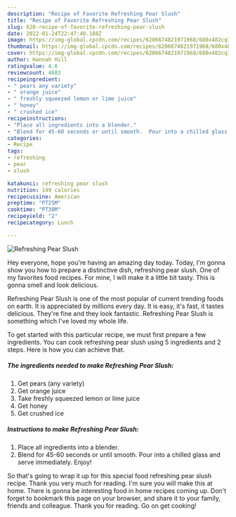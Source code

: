 ```yaml
---
description: "Recipe of Favorite Refreshing Pear Slush"
title: "Recipe of Favorite Refreshing Pear Slush"
slug: 620-recipe-of-favorite-refreshing-pear-slush
date: 2022-01-24T22:47:40.188Z
image: https://img-global.cpcdn.com/recipes/6206674821971968/680x482cq70/refreshing-pear-slush-recipe-main-photo.jpg
thumbnail: https://img-global.cpcdn.com/recipes/6206674821971968/680x482cq70/refreshing-pear-slush-recipe-main-photo.jpg
cover: https://img-global.cpcdn.com/recipes/6206674821971968/680x482cq70/refreshing-pear-slush-recipe-main-photo.jpg
author: Hannah Hill
ratingvalue: 4.6
reviewcount: 4683
recipeingredient:
- " pears any variety"
- " orange juice"
- " freshly squeezed lemon or lime juice"
- " honey"
- " crushed ice"
recipeinstructions:
- "Place all ingredients into a blender."
- "Blend for 45-60 seconds or until smooth.  Pour into a chilled glass and serve immediately.  Enjoy!"
categories:
- Recipe
tags:
- refreshing
- pear
- slush

katakunci: refreshing pear slush 
nutrition: 149 calories
recipecuisine: American
preptime: "PT25M"
cooktime: "PT30M"
recipeyield: "2"
recipecategory: Lunch

---
```



![Refreshing Pear Slush](https://img-global.cpcdn.com/recipes/6206674821971968/680x482cq70/refreshing-pear-slush-recipe-main-photo.jpg)

Hey everyone, hope you're having an amazing day today. Today, I'm gonna show you how to prepare a distinctive dish, refreshing pear slush. One of my favorites food recipes. For mine, I will make it a little bit tasty. This is gonna smell and look delicious.

Refreshing Pear Slush is one of the most popular of current trending foods on earth. It is appreciated by millions every day. It is easy, it's fast, it tastes delicious. They're fine and they look fantastic. Refreshing Pear Slush is something which I've loved my whole life.




To get started with this particular recipe, we must first prepare a few ingredients. You can cook refreshing pear slush using 5 ingredients and 2 steps. Here is how you can achieve that.

<!--inarticleads1-->

##### The ingredients needed to make Refreshing Pear Slush:

1. Get  pears (any variety)
1. Get  orange juice
1. Take  freshly squeezed lemon or lime juice
1. Get  honey
1. Get  crushed ice




<!--inarticleads2-->

##### Instructions to make Refreshing Pear Slush:

1. Place all ingredients into a blender.
1. Blend for 45-60 seconds or until smooth.  Pour into a chilled glass and serve immediately.  Enjoy!




So that's going to wrap it up for this special food refreshing pear slush recipe. Thank you very much for reading. I'm sure you will make this at home. There is gonna be interesting food in home recipes coming up. Don't forget to bookmark this page on your browser, and share it to your family, friends and colleague. Thank you for reading. Go on get cooking!
